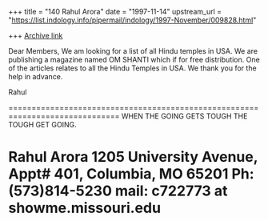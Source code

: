 +++
title = "140 Rahul Arora"
date = "1997-11-14"
upstream_url = "https://list.indology.info/pipermail/indology/1997-November/009828.html"

+++
[Archive link](https://list.indology.info/pipermail/indology/1997-November/009828.html)

Dear Members,
We am looking for a list of all Hindu temples in USA. We are publishing a
magazine named OM SHANTI which if for free distribution. One of the
articles relates to all the Hindu Temples in USA. We thank you for the
help in advance.

Rahul

 ==============================================================================
WHEN THE GOING GETS TOUGH  THE TOUGH GET GOING.

Rahul Arora
1205 University Avenue,
Appt#   401,
Columbia, MO  65201
Ph:(573)814-5230
mail: c722773 at showme.missouri.edu
 ==============================================================================



